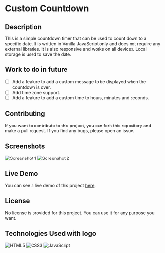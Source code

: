 # Custom Countdown

## Description
This is a simple countdown timer that can be used to count down to a specific date. It is written in Vanilla JavaScript only and does not require any external libraries. It is also responsive and works on all devices.  Local storage is used to save the date. 

## Work to do in future
- [ ] Add a feature to add a custom message to be displayed when the countdown is over.
- [ ] Add time zone support.
- [ ] Add a feature to add a custom time to hours, minutes and seconds.

## Contributing
If you want to contribute to this project, you can fork this repository and make a pull request. If you find any bugs, please open an issue.

## Screenshots 
![Screenshot 1](h)
![Screenshot 2](h)

## Live Demo
You can see a live demo of this project [here](h).

## License
No license is provided for this project. You can use it for any purpose you want.

## Technologies Used with logo
![HTML5](https://img.shields.io/badge/-HTML5-E34F26?style=flat-square&logo=html5&logoColor=white)
![CSS3](https://img.shields.io/badge/-CSS3-1572B6?style=flat-square&logo=css3)
![JavaScript](https://img.shields.io/badge/-JavaScript-black?style=flat-square&logo=javascript)
